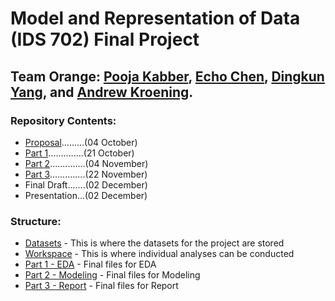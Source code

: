 # Model and Representation of Data (IDS 702) Final Project

## Team Orange: [Pooja Kabber](https://www.linkedin.com/in/poojakabber/), [Echo Chen](https://www.linkedin.com/in/echochenxy/), [Dingkun Yang](https://www.linkedin.com/in/dyang7/), and [Andrew Kroening](https://www.linkedin.com/in/andrew-kroening/).

### Repository Contents:

* [Proposal](https://github.com/andrewkroening/orange-modeling-project/blob/ad024a84b02c20f019681c4adac10ffc3b7e7674/Project%20Proposal/Orange_Proposal.pdf).........(04 October)
* [Part 1](https://github.com/andrewkroening/orange-modeling-project/blob/f0f1962ecc9ae115f134fa13a8c51c2155894d55/Part%201%20-%20EDA/Orange_Part_1.pdf)..............(21 October)
* [Part 2](https://github.com/andrewkroening/orange-modeling-project/blob/ad024a84b02c20f019681c4adac10ffc3b7e7674/Part%202%20-%20Modeling/Orange_Part_2.pdf)..............(04 November)
* [Part 3](https://github.com/andrewkroening/orange-modeling-project/blob/ad024a84b02c20f019681c4adac10ffc3b7e7674/Part%203%20-%20Report/Orange_Part_3.pdf)..............(22 November)
* Final Draft.......(02 December)
* Presentation...(02 December)

### Structure:

* [Datasets](https://github.com/andrewkroening/orange-modeling-project/tree/main/Datasets) - This is where the datasets for the project are stored
* [Workspace](https://github.com/andrewkroening/orange-modeling-project/tree/main/Workspace) - This is where individual analyses can be conducted
* [Part 1 - EDA](https://github.com/andrewkroening/orange-modeling-project/tree/main/Part%201%20-%20EDA) - Final files for EDA
* [Part 2 - Modeling](https://github.com/andrewkroening/orange-modeling-project/tree/main/Part%202%20-%20Modeling) - Final files for Modeling
* [Part 3 - Report](https://github.com/andrewkroening/orange-modeling-project/tree/main/Part%203%20-%20Report) - Final files for Report
